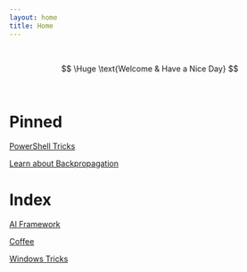 ```yaml
---
layout: home
title: Home
---
```


<br/>

$$
\Huge \text{Welcome & Have a Nice Day}
$$

<br/>

# Pinned

[PowerShell Tricks](windows/powershell.md)

[Learn about Backpropagation](ai_framework/backprop.md)

# Index

[AI Framework](ai_framework/index.md)

[Coffee](coffee/index.md)

[Windows Tricks](windows/index.md)
